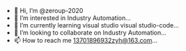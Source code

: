 - 👋 Hi, I’m @zeroup-2020
- 👀 I’m interested in Industry Automation...
- 🌱 I’m currently learning visual studio visual studio-code...
- 💞️ I’m looking to collaborate on Industry Automation...
- 📫 How to reach me 13701896932zyh@163.com...

<!---
zeroup-2020/zeroup-2020 is a ✨ special ✨ repository because its `README.md` (this file) appears on your GitHub profile.
You can click the Preview link to take a look at your changes.
--->
